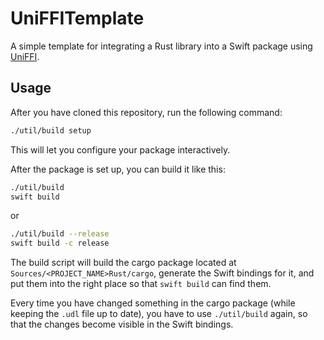 # UniFFITemplate

A simple template for integrating a Rust library into a Swift package using [UniFFI](https://mozilla.github.io/uniffi-rs).

## Usage

After you have cloned this repository, run the following command:

```bash
./util/build setup
```

This will let you configure your package interactively.

After the package is set up, you can build it like this:

```bash
./util/build
swift build
```

or

```bash
./util/build --release
swift build -c release
```

The build script will build the cargo package located at `Sources/<PROJECT_NAME>Rust/cargo`, generate the Swift bindings for it, and put them into the right place so that `swift build` can find them.

Every time you have changed something in the cargo package (while keeping the `.udl` file up to date), you have to use `./util/build` again, so that the changes become visible in the Swift bindings.
